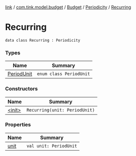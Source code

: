 [link](../../../../index.md) / [com.tink.model.budget](../../../index.md) / [Budget](../../index.md) / [Periodicity](../index.md) / [Recurring](./index.md)

# Recurring

`data class Recurring : Periodicity`

### Types

| Name | Summary |
|---|---|
| [PeriodUnit](-period-unit/index.md) | `enum class PeriodUnit` |

### Constructors

| Name | Summary |
|---|---|
| [&lt;init&gt;](-init-.md) | `Recurring(unit: PeriodUnit)` |

### Properties

| Name | Summary |
|---|---|
| [unit](unit.md) | `val unit: PeriodUnit` |
